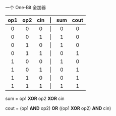 一个 One-Bit 全加器

| op1 | op2 | cin | \|  | sum | cout |
| :-: | :-: | :-: | :-: | :-: | :-:  |
|  0  |  0  |  0  | \|  |  0  |  0   |
|  0  |  0  |  1  | \|  |  1  |  0   |
|  0  |  1  |  0  | \|  |  1  |  0   |
|  0  |  1  |  1  | \|  |  0  |  1   |
|  1  |  0  |  0  | \|  |  1  |  0   |
|  1  |  0  |  1  | \|  |  0  |  1   |
|  1  |  1  |  0  | \|  |  0  |  1   |
|  1  |  1  |  1  | \|  |  1  |  1   |

sum = op1 **XOR** op2 **XOR** cin

cout = (op1 **AND** op2) **OR** ((op1 **XOR** op2) **AND** cin)